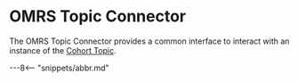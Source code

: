 <!-- SPDX-License-Identifier: CC-BY-4.0 -->
<!-- Copyright Contributors to the ODPi Egeria project. -->

# OMRS Topic Connector

The OMRS Topic Connector provides a common interface to
interact with an instance of the
[Cohort Topic](/egeria-docs/concepts/cohort-events).


---8<-- "snippets/abbr.md"
